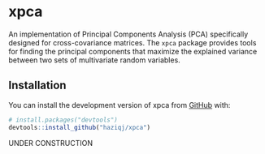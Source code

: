
<!-- README.md is generated from README.Rmd. Please edit that file -->

# xpca

<!-- badges: start -->
<!-- badges: end -->

An implementation of Principal Components Analysis (PCA) specifically
designed for cross-covariance matrices. The `xpca` package provides
tools for finding the principal components that maximize the explained
variance between two sets of multivariate random variables.

## Installation

You can install the development version of xpca from
[GitHub](https://github.com/) with:

``` r
# install.packages("devtools")
devtools::install_github("haziqj/xpca")
```

UNDER CONSTRUCTION
